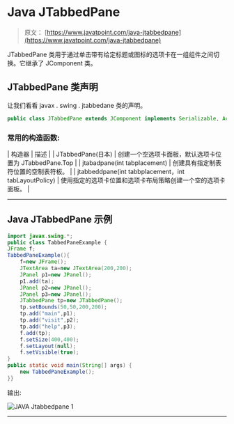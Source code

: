 # Java JTabbedPane

> 原文： [https://www.javatpoint.com/java-jtabbedpane](https://www.javatpoint.com/java-jtabbedpane)

JTabbedPane 类用于通过单击带有给定标题或图标的选项卡在一组组件之间切换。它继承了 JComponent 类。

## JTabbedPane 类声明

让我们看看 javax . swing . jtabbedane 类的声明。

```java
public class JTabbedPane extends JComponent implements Serializable, Accessible, SwingConstants

```

### 常用的构造函数:

| 构造器 | 描述 |
| JTabbedPane(日本) | 创建一个空选项卡面板，默认选项卡位置为 JTabbedPane.Top |
| jtabadpane(int tabplacement) | 创建具有指定制表符位置的空制表符板。 |
| jtabbeddpane(int tabbplacement，int tabLayoutPolicy) | 使用指定的选项卡位置和选项卡布局策略创建一个空的选项卡面板。 |

* * *

## Java JTabbedPane 示例

```java
import javax.swing.*;
public class TabbedPaneExample {
JFrame f;
TabbedPaneExample(){
	f=new JFrame();
	JTextArea ta=new JTextArea(200,200);
	JPanel p1=new JPanel();
	p1.add(ta);
	JPanel p2=new JPanel();
	JPanel p3=new JPanel();
	JTabbedPane tp=new JTabbedPane();
	tp.setBounds(50,50,200,200);
	tp.add("main",p1);
	tp.add("visit",p2);
	tp.add("help",p3);	
	f.add(tp);
	f.setSize(400,400);
	f.setLayout(null);
	f.setVisible(true);
}
public static void main(String[] args) {
	new TabbedPaneExample();
}}

```

输出:

![JAVA Jtabbedpane 1](../img/4c5ab1b6b645befdc6bd16481dc387a6.png)

* * *